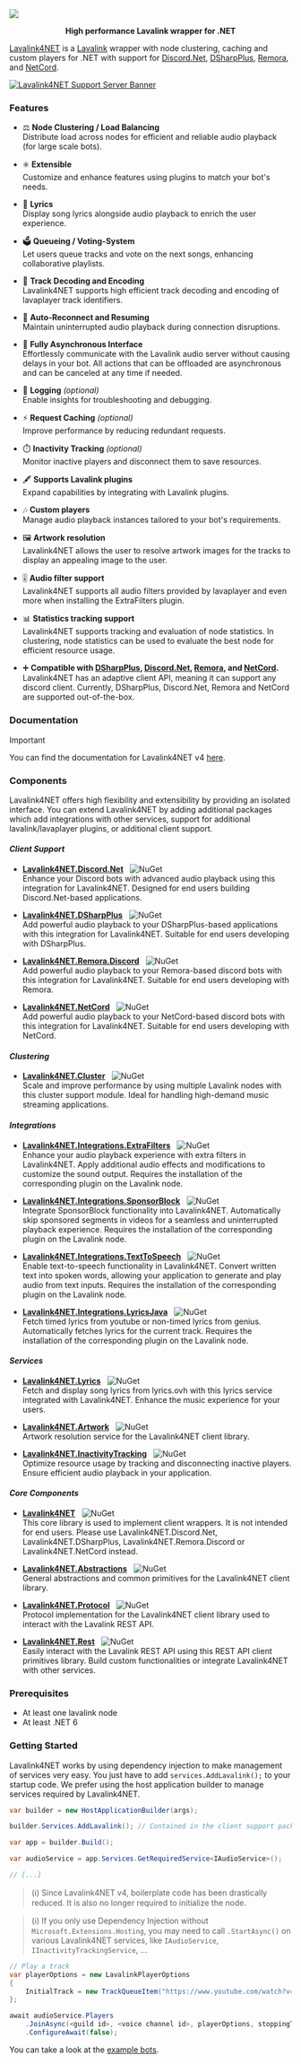 <!-- Banner -->
<a href="https://github.com/angelobreuer/Lavalink4NET/">
	<img src="https://i.imgur.com/e1jv23h.png"/>
</a>

<!-- Center badges -->
<p align="center"><b>High performance Lavalink wrapper for .NET</b></p>

[Lavalink4NET](https://github.com/angelobreuer/Lavalink4NET) is a [Lavalink](https://github.com/freyacodes/Lavalink) wrapper with node clustering, caching and custom players for .NET with support for [Discord.Net](https://github.com/RogueException/Discord.Net), [DSharpPlus](https://github.com/DSharpPlus/DSharpPlus/), [Remora](https://github.com/Remora/Remora.Discord), and [NetCord](https://github.com/KubaZ2/NetCord).

[![Lavalink4NET Support Server Banner](https://discordapp.com/api/guilds/894533462428635146/embed.png?style=banner3)](https://discord.gg/cD4qTmnqRg)

### Features

- ⚖️ **Node Clustering / Load Balancing**<br>Distribute load across nodes for efficient and reliable audio playback (for large scale bots).

- ✳️ **Extensible**<br>Customize and enhance features using plugins to match your bot's needs.

- 🎤 **Lyrics**<br>Display song lyrics alongside audio playback to enrich the user experience.

- 🗳️ **Queueing / Voting-System**<br>Let users queue tracks and vote on the next songs, enhancing collaborative playlists.

- 🎵 **Track Decoding and Encoding**<br>Lavalink4NET supports high efficient track decoding and encoding of lavaplayer track identifiers.

- 🔄 **Auto-Reconnect and Resuming**<br>Maintain uninterrupted audio playback during connection disruptions.

- 🔌 **Fully Asynchronous Interface**<br>Effortlessly communicate with the Lavalink audio server without causing delays in your bot. All actions that can be offloaded are asynchronous and can be canceled at any time if needed.

- 📝 **Logging** *(optional)*<br>Enable insights for troubleshooting and debugging.

- ⚡ **Request Caching** *(optional)*<br>Improve performance by reducing redundant requests.

- ⏱️ **Inactivity Tracking** *(optional)*<br>Monitor inactive players and disconnect them to save resources.

- 🖋️ **Supports Lavalink plugins**<br>Expand capabilities by integrating with Lavalink plugins.

- 🎶 **Custom players**<br>Manage audio playback instances tailored to your bot's requirements.

- 🖼️ **Artwork resolution**<br>Lavalink4NET allows the user to resolve artwork images for the tracks to display an appealing image to the user.

- 🎚️ **Audio filter support**<br>Lavalink4NET supports all audio filters provided by lavaplayer and even more when installing the ExtraFilters plugin.

- 📊 **Statistics tracking support**<br>Lavalink4NET supports tracking and evaluation of node statistics. In clustering, node statistics can be used to evaluate the best node for efficient resource usage.

- ➕ **Compatible with [DSharpPlus](https://github.com/DSharpPlus/DSharpPlus), [Discord.Net](https://github.com/discord-net/Discord.Net), [Remora](https://github.com/Remora/Remora.Discord), and [NetCord](https://github.com/KubaZ2/NetCord).**<br>Lavalink4NET has an adaptive client API, meaning it can support any discord client. Currently, DSharpPlus, Discord.Net, Remora and NetCord are supported out-of-the-box.

### Documentation

> [!IMPORTANT]
> You can find the documentation for Lavalink4NET v4 [here](https://lavalink4net.angelobreuer.de/docs/introduction/intro).

### Components

Lavalink4NET offers high flexibility and extensibility by providing an isolated interface. You can extend Lavalink4NET by adding additional packages which add integrations with other services, support for additional lavalink/lavaplayer plugins, or additional client support.

#### _Client Support_

- [**Lavalink4NET.Discord.Net**](https://www.nuget.org/packages/Lavalink4NET.Discord.Net/)&nbsp;&nbsp;&nbsp;![NuGet](https://img.shields.io/nuget/vpre/Lavalink4NET.Discord.Net.svg?style=flat-square)<br>Enhance your Discord bots with advanced audio playback using this integration for Lavalink4NET. Designed for end users building Discord.Net-based applications.

- [**Lavalink4NET.DSharpPlus**](https://www.nuget.org/packages/Lavalink4NET.DSharpPlus/)&nbsp;&nbsp;&nbsp;![NuGet](https://img.shields.io/nuget/vpre/Lavalink4NET.DSharpPlus.svg?style=flat-square)<br>Add powerful audio playback to your DSharpPlus-based applications with this integration for Lavalink4NET. Suitable for end users developing with DSharpPlus.

- [**Lavalink4NET.Remora.Discord**](https://www.nuget.org/packages/Lavalink4NET.Remora.Discord/)&nbsp;&nbsp;&nbsp;![NuGet](https://img.shields.io/nuget/vpre/Lavalink4NET.Remora.Discord.svg?style=flat-square)<br>Add powerful audio playback to your Remora-based discord bots with this integration for Lavalink4NET. Suitable for end users developing with Remora.

- [**Lavalink4NET.NetCord**](https://www.nuget.org/packages/Lavalink4NET.NetCord/)&nbsp;&nbsp;&nbsp;![NuGet](https://img.shields.io/nuget/vpre/Lavalink4NET.NetCord.svg?style=flat-square)<br>Add powerful audio playback to your NetCord-based discord bots with this integration for Lavalink4NET. Suitable for end users developing with NetCord.

#### _Clustering_

- [**Lavalink4NET.Cluster**](https://www.nuget.org/packages/Lavalink4NET.Cluster/)&nbsp;&nbsp;&nbsp;![NuGet](https://img.shields.io/nuget/vpre/Lavalink4NET.Cluster.svg?style=flat-square)<br>Scale and improve performance by using multiple Lavalink nodes with this cluster support module. Ideal for handling high-demand music streaming applications.

#### _Integrations_

- [**Lavalink4NET.Integrations.ExtraFilters**](https://www.nuget.org/packages/Lavalink4NET.Integrations.ExtraFilters/)&nbsp;&nbsp;&nbsp;![NuGet](https://img.shields.io/nuget/vpre/Lavalink4NET.Integrations.ExtraFilters.svg?style=flat-square)<br>Enhance your audio playback experience with extra filters in Lavalink4NET. Apply additional audio effects and modifications to customize the sound output. Requires the installation of the corresponding plugin on the Lavalink node.

- [**Lavalink4NET.Integrations.SponsorBlock**](https://www.nuget.org/packages/Lavalink4NET.Integrations.SponsorBlock/)&nbsp;&nbsp;&nbsp;![NuGet](https://img.shields.io/nuget/vpre/Lavalink4NET.Integrations.SponsorBlock.svg?style=flat-square)<br>Integrate SponsorBlock functionality into Lavalink4NET. Automatically skip sponsored segments in videos for a seamless and uninterrupted playback experience. Requires the installation of the corresponding plugin on the Lavalink node.

- [**Lavalink4NET.Integrations.TextToSpeech**](https://www.nuget.org/packages/Lavalink4NET.Integrations.TextToSpeech/)&nbsp;&nbsp;&nbsp;![NuGet](https://img.shields.io/nuget/vpre/Lavalink4NET.Integrations.TextToSpeech.svg?style=flat-square)<br>Enable text-to-speech functionality in Lavalink4NET. Convert written text into spoken words, allowing your application to generate and play audio from text inputs. Requires the installation of the corresponding plugin on the Lavalink node.

- [**Lavalink4NET.Integrations.LyricsJava**](https://www.nuget.org/packages/Lavalink4NET.Integrations.LyricsJava/)&nbsp;&nbsp;&nbsp;![NuGet](https://img.shields.io/nuget/vpre/Lavalink4NET.Integrations.LyricsJava.svg?style=flat-square)<br>Fetch timed lyrics from youtube or non-timed lyrics from genius. Automatically fetches lyrics for the current track. Requires the installation of the corresponding plugin on the Lavalink node.

#### _Services_

- [**Lavalink4NET.Lyrics**](https://www.nuget.org/packages/Lavalink4NET.Lyrics/)&nbsp;&nbsp;&nbsp;![NuGet](https://img.shields.io/nuget/vpre/Lavalink4NET.Lyrics.svg?style=flat-square)<br>Fetch and display song lyrics from lyrics.ovh with this lyrics service integrated with Lavalink4NET. Enhance the music experience for your users.

- [**Lavalink4NET.Artwork**](https://www.nuget.org/packages/Lavalink4NET.Artwork/)&nbsp;&nbsp;&nbsp;![NuGet](https://img.shields.io/nuget/vpre/Lavalink4NET.Artwork.svg?style=flat-square)<br>Artwork resolution service for the Lavalink4NET client library.

- [**Lavalink4NET.InactivityTracking**](https://www.nuget.org/packages/Lavalink4NET.InactivityTracking/)&nbsp;&nbsp;&nbsp;![NuGet](https://img.shields.io/nuget/vpre/Lavalink4NET.InactivityTracking.svg?style=flat-square)<br>Optimize resource usage by tracking and disconnecting inactive players. Ensure efficient audio playback in your application.

#### _Core Components_

- [**Lavalink4NET**](https://www.nuget.org/packages/Lavalink4NET/)&nbsp;&nbsp;&nbsp;![NuGet](https://img.shields.io/nuget/vpre/Lavalink4NET.svg?style=flat-square)<br>This core library is used to implement client wrappers. It is not intended for end users. Please use Lavalink4NET.Discord.Net, Lavalink4NET.DSharpPlus, Lavalink4NET.Remora.Discord or Lavalink4NET.NetCord instead.

- [**Lavalink4NET.Abstractions**](https://www.nuget.org/packages/Lavalink4NET.Abstractions/)&nbsp;&nbsp;&nbsp;![NuGet](https://img.shields.io/nuget/vpre/Lavalink4NET.Abstractions.svg?style=flat-square)<br>General abstractions and common primitives for the Lavalink4NET client library.

- [**Lavalink4NET.Protocol**](https://www.nuget.org/packages/Lavalink4NET.Protocol/)&nbsp;&nbsp;&nbsp;![NuGet](https://img.shields.io/nuget/vpre/Lavalink4NET.Protocol.svg?style=flat-square)<br>Protocol implementation for the Lavalink4NET client library used to interact with the Lavalink REST API.

- [**Lavalink4NET.Rest**](https://www.nuget.org/packages/Lavalink4NET.Rest/)&nbsp;&nbsp;&nbsp;![NuGet](https://img.shields.io/nuget/vpre/Lavalink4NET.Rest.svg?style=flat-square)<br>Easily interact with the Lavalink REST API using this REST API client primitives library. Build custom functionalities or integrate Lavalink4NET with other services.

### Prerequisites

- At least one lavalink node
- At least .NET 6

### Getting Started

Lavalink4NET works by using dependency injection to make management of services very easy. You just have to add `services.AddLavalink();` to your startup code. We prefer using the host application builder to manage services required by Lavalink4NET.

```csharp
var builder = new HostApplicationBuilder(args);

builder.Services.AddLavalink(); // Contained in the client support packages

var app = builder.Build();

var audioService = app.Services.GetRequiredService<IAudioService>();

// [...]
```

> (ℹ️) Since Lavalink4NET v4, boilerplate code has been drastically reduced. It is also no longer required to initialize the node.

> (ℹ️) If you only use Dependency Injection without `Microsoft.Extensions.Hosting`, you may need to call `.StartAsync()` on various Lavalink4NET services, like `IAudioService`, `IInactivityTrackingService`, ...

```csharp
// Play a track
var playerOptions = new LavalinkPlayerOptions
{
    InitialTrack = new TrackQueueItem("https://www.youtube.com/watch?v=dQw4w9WgXcQ"),
};

await audioService.Players
    .JoinAsync(<guild id>, <voice channel id>, playerOptions, stoppingToken)
    .ConfigureAwait(false);
```

You can take a look at the [example bots](https://github.com/angelobreuer/Lavalink4NET/tree/dev/samples).
